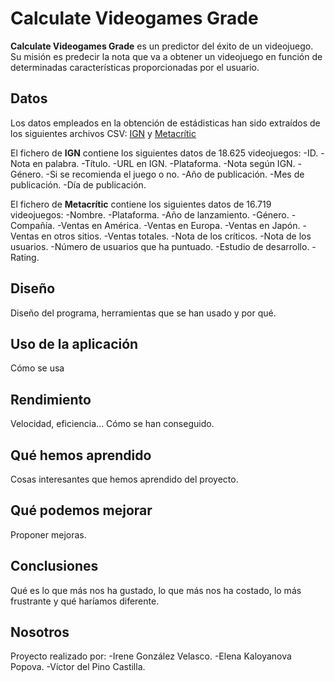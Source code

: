 # Calculate Videogames Grade

**Calculate Videogames Grade** es un predictor del éxito de un videojuego. Su misión es predecir la nota que va a obtener un videojuego en función de determinadas características proporcionadas por el usuario.

## Datos

Los datos empleados en la obtención de estádisticas han sido extraídos de los siguientes archivos CSV: [IGN](https://www.kaggle.com/egrinstein/20-years-of-games/data) y [Metacrític](https://www.kaggle.com/leonardf/releases-and-sales/data) 

El fichero de **IGN** contiene los siguientes datos de 18.625 videojuegos:
  -ID.
  -Nota en palabra.
  -Título.
  -URL en IGN.
  -Plataforma.
  -Nota según IGN.
  -Género.
  -Si se recomienda el juego o no.
  -Año de publicación.
  -Mes de publicación.
  -Día de publicación.
  
El fichero de **Metacrític** contiene los siguientes datos de 16.719 videojuegos:
  -Nombre.
  -Plataforma.
  -Año de lanzamiento.
  -Género.
  -Compañía.
  -Ventas en América.
  -Ventas en Europa.
  -Ventas en Japón.
  -Ventas en otros sitios.
  -Ventas totales.
  -Nota de los críticos.
  -Nota de los usuarios.
  -Número de usuarios que ha puntuado.
  -Estudio de desarrollo.
  -Rating.
  
## Diseño
Diseño del programa, herramientas que se han usado y por qué.

## Uso de la aplicación
Cómo se usa

## Rendimiento
Velocidad, eficiencia... Cómo se han conseguido.

## Qué hemos aprendido
Cosas interesantes que hemos aprendido del proyecto.

## Qué podemos mejorar
Proponer mejoras.

## Conclusiones
Qué es lo que más nos ha gustado, lo que más nos ha costado, lo más frustrante y qué haríamos diferente.

## Nosotros
Proyecto realizado por:
 -Irene González Velasco.
 -Elena Kaloyanova Popova.
 -Víctor del Pino Castilla.
